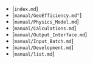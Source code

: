 
  * [`index.md`]
  * [`manual/GeoEfficiency.md"`]
  * [`manual/Physics_Model.md`]
  * [`manual/Calculations.md`]
  * [`manual/Output_Interface.md`]
  * [`manual/Input_Batch.md`]
  * [`manual/Development.md`]
  * [`manual/list.md`]

